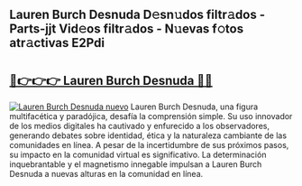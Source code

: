 ## Lauren Burch Desnuda D𝚎sn𝚞dos filtr𝚊dos - Parts-jjt Vid𝚎os filtr𝚊dos - N𝚞evas f𝚘tos atr𝚊ctivas E2Pdi

# <h2><a href="http://mb6eap.tromn.icu/?c=Lauren+Burch+Desnuda">🔗👉👉👉 Lauren Burch Desnuda 🔗🔗</a></h2>

[![Lauren Burch Desnuda nuevo](https://i.imgur.com/pEAQMta.gif)](http://mb6eap.tromn.icu/?c=Lauren+Burch+Desnuda)
Lauren Burch Desnuda, una figura multifacética y paradójica, desafía la comprensión simple. Su uso innovador de los medios digitales ha cautivado y enfurecido a los observadores, generando debates sobre identidad, ética y la naturaleza cambiante de las comunidades en línea. A pesar de la incertidumbre de sus próximos pasos, su impacto en la comunidad virtual es significativo. La determinación inquebrantable y el magnetismo innegable impulsan a Lauren Burch Desnuda a nuevas alturas en la comunidad en línea.
